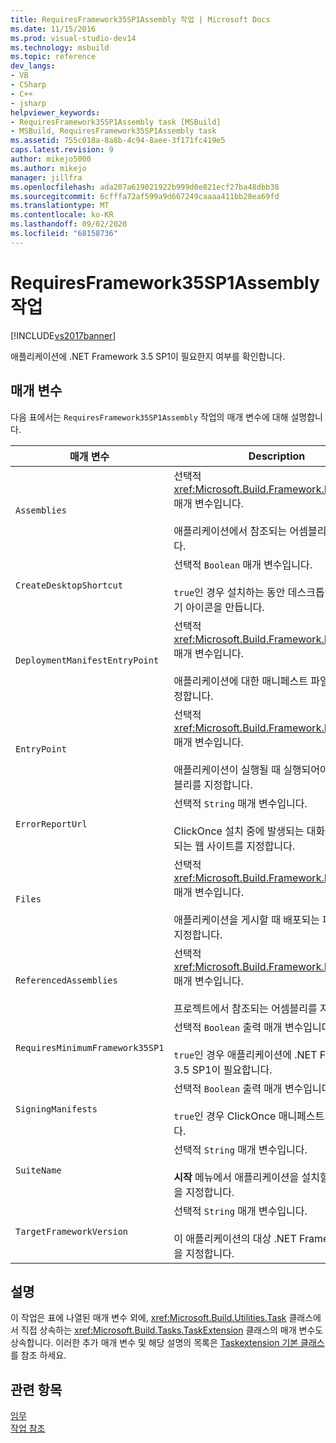 ```yaml
---
title: RequiresFramework35SP1Assembly 작업 | Microsoft Docs
ms.date: 11/15/2016
ms.prod: visual-studio-dev14
ms.technology: msbuild
ms.topic: reference
dev_langs:
- VB
- CSharp
- C++
- jsharp
helpviewer_keywords:
- RequiresFramework35SP1Assembly task [MSBuild]
- MSBuild, RequiresFramework35SP1Assembly task
ms.assetid: 755c018a-8a8b-4c94-8aee-3f171fc419e5
caps.latest.revision: 9
author: mikejo5000
ms.author: mikejo
manager: jillfra
ms.openlocfilehash: ada207a619021922b999d0e821ecf27ba48dbb38
ms.sourcegitcommit: 6cfffa72af599a9d667249caaaa411bb28ea69fd
ms.translationtype: MT
ms.contentlocale: ko-KR
ms.lasthandoff: 09/02/2020
ms.locfileid: "68158736"
---
```

# <a name="requiresframework35sp1assembly-task"></a>RequiresFramework35SP1Assembly 작업
[!INCLUDE[vs2017banner](../includes/vs2017banner.md)]

애플리케이션에 .NET Framework 3.5 SP1이 필요한지 여부를 확인합니다.  
  
## <a name="parameters"></a>매개 변수  
 다음 표에서는 `RequiresFramework35SP1Assembly` 작업의 매개 변수에 대해 설명합니다.  
  
|매개 변수|Description|  
|---------------|-----------------|  
|`Assemblies`|선택적 <xref:Microsoft.Build.Framework.ITaskItem>`[]` 매개 변수입니다.<br /><br /> 애플리케이션에서 참조되는 어셈블리를 지정합니다.|  
|`CreateDesktopShortcut`|선택적 `Boolean` 매개 변수입니다.<br /><br /> `true`인 경우 설치하는 동안 데스크톱에서 바로 가기 아이콘을 만듭니다.|  
|`DeploymentManifestEntryPoint`|선택적 <xref:Microsoft.Build.Framework.ITaskItem> 매개 변수입니다.<br /><br /> 애플리케이션에 대한 매니페스트 파일 이름을 지정합니다.|  
|`EntryPoint`|선택적 <xref:Microsoft.Build.Framework.ITaskItem> 매개 변수입니다.<br /><br /> 애플리케이션이 실행될 때 실행되어야 하는 어셈블리를 지정합니다.|  
|`ErrorReportUrl`|선택적 `String` 매개 변수입니다.<br /><br /> ClickOnce 설치 중에 발생되는 대화 상자에 표시되는 웹 사이트를 지정합니다.|  
|`Files`|선택적 <xref:Microsoft.Build.Framework.ITaskItem>`[]` 매개 변수입니다.<br /><br /> 애플리케이션을 게시할 때 배포되는 파일 목록을 지정합니다.|  
|`ReferencedAssemblies`|선택적 <xref:Microsoft.Build.Framework.ITaskItem>`[]` 매개 변수입니다.<br /><br /> 프로젝트에서 참조되는 어셈블리를 지정합니다.|  
|`RequiresMinimumFramework35SP1`|선택적 `Boolean` 출력 매개 변수입니다.<br /><br /> `true`인 경우 애플리케이션에 .NET Framework 3.5 SP1이 필요합니다.|  
|`SigningManifests`|선택적 `Boolean` 출력 매개 변수입니다.<br /><br /> `true`인 경우 ClickOnce 매니페스트가 서명됩니다.|  
|`SuiteName`|선택적 `String` 매개 변수입니다.<br /><br /> **시작** 메뉴에서 애플리케이션을 설치할 폴더 이름을 지정합니다.|  
|`TargetFrameworkVersion`|선택적 `String` 매개 변수입니다.<br /><br /> 이 애플리케이션의 대상 .NET Framework 버전을 지정합니다.|  
  
## <a name="remarks"></a>설명  
 이 작업은 표에 나열된 매개 변수 외에, <xref:Microsoft.Build.Utilities.Task> 클래스에서 직접 상속하는 <xref:Microsoft.Build.Tasks.TaskExtension> 클래스의 매개 변수도 상속합니다. 이러한 추가 매개 변수 및 해당 설명의 목록은 [Taskextension 기본 클래스](../msbuild/taskextension-base-class.md)를 참조 하세요.  
  
## <a name="see-also"></a>관련 항목  
 [임무](../msbuild/msbuild-tasks.md)   
 [작업 참조](../msbuild/msbuild-task-reference.md)
